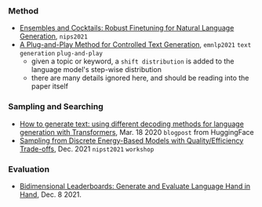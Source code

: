 
### Method

- [Ensembles and Cocktails: Robust Finetuning for Natural Language Generation](https://openreview.net/pdf?id=qXucB21w1C3), `nips2021`
- [A Plug-and-Play Method for Controlled Text Generation](https://arxiv.org/pdf/2109.09707.pdf), `emnlp2021` `text generation` `plug-and-play`
  - given a topic or keyword, a `shift distribution` is added to the language model's step-wise distribution
  - there are many details ignored here, and should be reading into the paper itself

### Sampling and Searching

- [How to generate text: using different decoding methods for language generation with Transformers](https://huggingface.co/blog/how-to-generate), Mar. 18 2020 `blogpost` from HuggingFace
- [Sampling from Discrete Energy-Based Models with Quality/Efficiency Trade-offs](https://arxiv.org/abs/2112.05702), Dec. 2021 `nipst2021` `workshop`

### Evaluation

- [Bidimensional Leaderboards: Generate and Evaluate Language Hand in Hand](https://arxiv.org/pdf/2106.10800.pdf), Dec. 8 2021.
